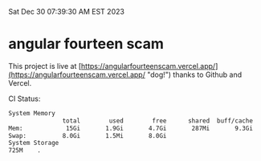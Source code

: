 Sat Dec 30 07:39:30 AM EST 2023

# angular fourteen scam


This project is live at [https://angularfourteenscam.vercel.app/](https://angularfourteenscam.vercel.app/ "dog!") thanks to Github and Vercel.

CI Status: 

```bash
System Memory
               total        used        free      shared  buff/cache   available
Mem:            15Gi       1.9Gi       4.7Gi       287Mi       9.3Gi        13Gi
Swap:          8.0Gi       1.5Mi       8.0Gi
System Storage
725M	.
```
```bash
